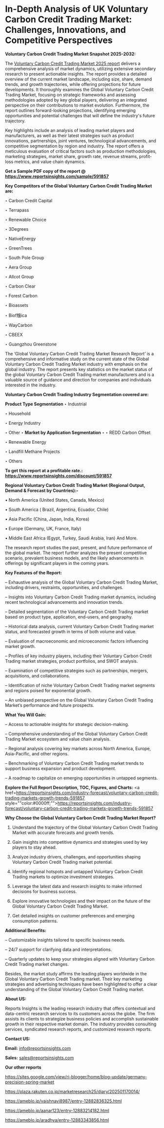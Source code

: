 # In-Depth Analysis of UK Voluntary Carbon Credit Trading Market: Challenges, Innovations, and Competitive Perspectives

<strong>Voluntary Carbon Credit Trading Market Snapshot 2025-2032:</strong>

The <a href=https://www.reportsinsights.com/sample/591857>Voluntary Carbon Credit Trading Market 2025 report</a> delivers a comprehensive analysis of market dynamics, utilizing extensive secondary research to present actionable insights. The report provides a detailed overview of the current market landscape, including size, share, demand trends, and growth trajectories, while offering projections for future developments. It thoroughly examines the Global Voluntary Carbon Credit Trading Market, focusing on strategic frameworks and assessing methodologies adopted by key global players, delivering an integrated perspective on their contributions to market evolution. Furthermore, the report outlines forward-looking projections, identifying emerging opportunities and potential challenges that will define the industry's future trajectory.

Key highlights include an analysis of leading market players and manufacturers, as well as their latest strategies such as product innovations, partnerships, joint ventures, technological advancements, and competitive segmentation by region and industry. The report offers a meticulous evaluation of critical factors such as production methodologies, marketing strategies, market share, growth rate, revenue streams, profit-loss metrics, and value chain dynamics.

<strong>Get a Sample PDF copy of the report @ <a href=https://www.reportsinsights.com/sample/591857 style=color:#0000ff;>https://www.reportsinsights.com/sample/591857</a></strong>

<strong>Key Competitors of the Global Voluntary Carbon Credit Trading Market are:</strong>

‣ Carbon Credit Capital

‣ Terrapass

‣ Renewable Choice

‣ 3Degrees

‣ NativeEnergy

‣ GreenTrees

‣ South Pole Group

‣ Aera Group

‣ Allcot Group

‣ Carbon Clear

‣ Forest Carbon

‣ Bioassets

‣ Biof韑ica

‣ WayCarbon

‣ CBEEX

‣ Guangzhou Greenstone

The ‘Global Voluntary Carbon Credit Trading Market Research Report’ is a comprehensive and informative study on the current state of the Global Voluntary Carbon Credit Trading Market industry with emphasis on the global industry. The report presents key statistics on the market status of the global Voluntary Carbon Credit Trading market manufacturers and is a valuable source of guidance and direction for companies and individuals interested in the industry.

<strong>Voluntary Carbon Credit Trading Industry Segmentation covered are:</strong>

<strong>Product Type Segmentation</strong>
‣
Industrial

‣ Household

‣ Energy Industry

‣ Other
‣ 
<strong>Market by Application Segmentation</strong>
‣
‣  REDD Carbon Offset

‣ Renewable Energy

‣ Landfill Methane Projects

‣ Others

<strong>To get this report at a profitable rate.: <a href=https://www.reportsinsights.com/discount/591857 style=color:#0000ff;>https://www.reportsinsights.com/discount/591857</a></strong>

<strong>Regional Voluntary Carbon Credit Trading Market (Regional Output, Demand &amp; Forecast by Countries):-</strong>

• North America (United States, Canada, Mexico)

• South America ( Brazil, Argentina, Ecuador, Chile)

• Asia Pacific (China, Japan, India, Korea)

• Europe (Germany, UK, France, Italy)

• Middle East Africa (Egypt, Turkey, Saudi Arabia, Iran) And More.

The research report studies the past, present, and future performance of the global market. The report further analyzes the present competitive scenario, prevalent business models, and the likely advancements in offerings by significant players in the coming years.

<strong>Key Features of the Report:</strong>

– Exhaustive analysis of the Global Voluntary Carbon Credit Trading Market, including drivers, restraints, opportunities, and challenges.

– Insights into Voluntary Carbon Credit Trading market dynamics, including recent technological advancements and innovation trends.

– Detailed segmentation of the Voluntary Carbon Credit Trading market based on product type, application, end-users, and geography.

– Historical data analysis, current Voluntary Carbon Credit Trading market status, and forecasted growth in terms of both volume and value.

– Evaluation of macroeconomic and microeconomic factors influencing market growth.

– Profiles of key industry players, including their Voluntary Carbon Credit Trading market strategies, product portfolios, and SWOT analysis.

– Examination of competitive strategies such as partnerships, mergers, acquisitions, and collaborations.

– Identification of niche Voluntary Carbon Credit Trading market segments and regions poised for exponential growth.

– An unbiased perspective on the Global Voluntary Carbon Credit Trading Market’s performance and future prospects.

<strong>What You Will Gain:</strong>

– Access to actionable insights for strategic decision-making.

– Comprehensive understanding of the Global Voluntary Carbon Credit Trading Market ecosystem and value chain analysis.

– Regional analysis covering key markets across North America, Europe, Asia-Pacific, and other regions.

– Benchmarking of Voluntary Carbon Credit Trading market trends to support business expansion and product development.

– A roadmap to capitalize on emerging opportunities in untapped segments.

<strong>Explore the Full Report Description, TOC, Figures, and Charts:</strong>
<a href=https://reportsinsights.com/industry-forecast/voluntary-carbon-credit-trading-markets-growth-trends-591857 style=""color:#0000ff;"">https://reportsinsights.com/industry-forecast/voluntary-carbon-credit-trading-markets-growth-trends-591857</a>

<strong>Why Choose the Global Voluntary Carbon Credit Trading Market Report?</strong>

1. Understand the trajectory of the Global Voluntary Carbon Credit Trading Market with accurate forecasts and growth trends.

2. Gain insights into competitive dynamics and strategies used by key players to stay ahead.

3. Analyze industry drivers, challenges, and opportunities shaping Voluntary Carbon Credit Trading market potential.

4. Identify regional hotspots and untapped Voluntary Carbon Credit Trading markets to optimize investment strategies.

5. Leverage the latest data and research insights to make informed decisions for business success.

6. Explore innovative technologies and their impact on the future of the Global Voluntary Carbon Credit Trading Market.

7. Get detailed insights on customer preferences and emerging consumption patterns.

<strong>Additional Benefits:</strong>

– Customizable insights tailored to specific business needs.

– 24/7 support for clarifying data and interpretations.

– Quarterly updates to keep your strategies aligned with Voluntary Carbon Credit Trading market changes.

Besides, the market study affirms the leading players worldwide in the Global Voluntary Carbon Credit Trading market. Their key marketing strategies and advertising techniques have been highlighted to offer a clear understanding of the Global Voluntary Carbon Credit Trading market.

<strong><strong>About US</strong>:</strong>

Reports Insights is the leading research industry that offers contextual and data-centric research services to its customers across the globe. The firm assists its clients to strategize business policies and accomplish sustainable growth in their respective market domain. The industry provides consulting services, syndicated research reports, and customized research reports.

<strong>Contact US:</strong>

<p class=><b>Email:</b> <a href=mailto:info@reportsinsights.com>info@reportsinsights.com</a></p>
<p class=><b>Sales:</b> <a href=mailto:sales@reportsinsights.com>sales@reportsinsights.com</a></p>

<strong>Our other reports</strong>

<a href=https://sites.google.com/view/ri-blogger/home/blog-update/germany-precision-spring-market>https://sites.google.com/view/ri-blogger/home/blog-update/germany-precision-spring-market</a>

<a href=https://plaza.rakuten.co.jp/marketresearch25/diary/202501170014/>https://plaza.rakuten.co.jp/marketresearch25/diary/202501170014/</a>

<a href=https://ameblo.jp/vaishnavi8987/entry-12882836325.html>https://ameblo.jp/vaishnavi8987/entry-12882836325.html</a>

<a href=https://ameblo.jp/aanar123/entry-12883214182.html>https://ameblo.jp/aanar123/entry-12883214182.html</a>

<a href=https://ameblo.jp/aradhya/entry-12883343856.html>https://ameblo.jp/aradhya/entry-12883343856.html</a>
